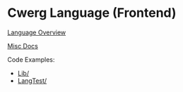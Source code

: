# Cwerg Language (Frontend)

[Language Overview](Docs/tutorial.md)

[Misc Docs](Docs/)


Code Examples:
* [Lib/](Lib/)
* [LangTest/](LangTest/)
